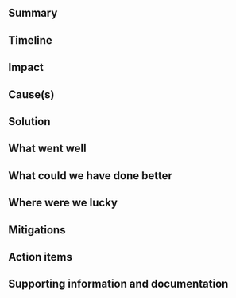 ## Summary
<!--
Describe the reason and the consequences of the event as short and concise as possible.

Example:
The backend of Oslo Nøkkelen were unavailable for 31 minutes due to an increase in traffic that happened after a
proaktiv melding.
-->

## Timeline
<!--
Describe the relevant activites in a timeline format. Remember activities
leading up to the event being triggered. Make sure to link to graphs, logs and
other relevant information sources.


2019-12-30
    23:30 A proactive message got sendt out to all the citizens of Oslo
2019-12-31
    08:23 Oslonøkkelen had been downloaded 30.000 times, distributed evenly across iOS and Android, during the past 3 hours
    09:09 DOWNTIME START - backend fails due to the increased load
    09:14 Received Slack notifications due to an increase in 500 status codes in the backend
    09:16 Initiated an investigation into the issue
    09:18 EVENT START - Team creates the Slack channel #citykey-incident-backend to better cooperate on the issue
    09:20 Manually scaling up the number of backend instances
    09:24 Found the error. The backend fails when it tries to read an item in the database that doesn't exist. Only happens upon a users first login
    09:28 Pull request with a fix created: http://github.com/oslokommune/something/something/pr/298
    09:34 Pull request 298 merged and deployed to production
    09:39 PROBLEM FIXED - Amount of 500 status code requests are decreasing
    09:40 DOWNTIME END - Amount of 500 status codes are down to zero
    10:10 EVENT END - Reaches criteria of 30 minutes with normal activity
-->

## Impact
<!--
Describe the consequences this had for the organization.

Example:
- Approximately 30.000 users downloaded and experienced an error using the app.
- Users already logged in experienced some minor delay in the app
-->

## Cause(s)
<!--
Describe relevant factors that played a part in causing the event.

Example:
The error happened due to a combination of:
- A spike of new users
- A bug in the backend code for user creation
-->

## Solution
<!--
Describe how the problem was fixed.

Example:
- Manually scaled up number of backend instances letting regular traffic stay unaffected
- Created a fix for the database schema
-->

## What went well
<!--
Describe what went well trying to handle the event.

Example:
- Alerting mechanisms worked brilliantly when errors started comming in
- Deploying the database update was fast
-->

## What could we have done better
<!--
Describe what went wrong trying to handle the event.

Example:
- Had to manually roll back the database while testing fixes
-->

## Where were we lucky
<!--
Describe briefly the situations related to this event where we got lucky.

Example:
- Updating the database schema fixed the problem
- Manual horizontal scale up ensured a small amount of users was affected
-->

## Mitigations
<!--
Describe potential steps to prevent this event from happening again, be it technical, processes, etc.

Example:
- Request that proactive messages will be sendt in smaller batches, ideally during regular work hours, for load to be
    better distributed.
- Create tests that cover creation and authentication of users
-->

## Action items
<!--
Describe and reference specific action items

Example:
[KM123](https://trello.com/c/nJpSSGCs/455-post-mortem-the-github-cert-issue) - Add backoff for login in the iOS app
[KM221](https://trello.com/c/nJpSSGCs/455-post-mortem-the-github-cert-issue) - Add tests in the backend for creating a user and authenticating
-->

## Supporting information and documentation
<!--
Add relevant additional information or documentation.

Example: images of metrics that show when something went wrong, relevant pieces of logs, etc
-->
